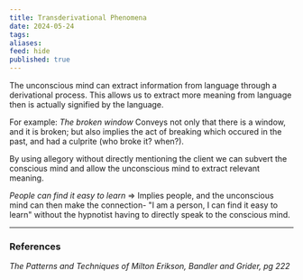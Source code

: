 ```yaml
---
title: Transderivational Phenomena
date: 2024-05-24
tags: 
aliases: 
feed: hide
published: true
---
```

The unconscious mind can extract information from language through a derivational process. This allows us to extract more meaning from language then is actually signified by the language.

For example: *The broken window*
Conveys not only that there is a window, and it is broken; but also implies the act of breaking which occured in the past, and had a culprite (who broke it? when?).

By using allegory without directly mentioning the client we can subvert the conscious mind and allow the unconscious mind to extract relevant meaning.

*People can find it easy to learn* => Implies people, and the unconscious mind can then make the connection- "I am a person, I can find it easy to learn" without the hypnotist having to directly speak to the conscious mind.

___
### References
*The Patterns and Techniques of Milton Erikson, Bandler and Grider, pg 222*